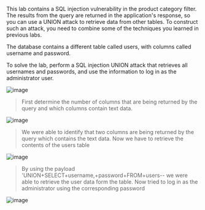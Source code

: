 This lab contains a SQL injection vulnerability in the product category filter. The results from the query are returned in the application's response, so you can use a UNION attack to retrieve data from other tables. To construct such an attack, you need to combine some of the techniques you learned in previous labs.

The database contains a different table called users, with columns called username and password.

To solve the lab, perform a SQL injection UNION attack that retrieves all usernames and passwords, and use the information to log in as the administrator user.

![image](https://github.com/udayk01/Web-Security/assets/52235763/18aeb503-bd3d-4e27-95cd-06332f26d75a)

> First determine the number of columns that are being returned by the query and which columns contain text data.

![image](https://github.com/udayk01/Web-Security/assets/52235763/09abb82c-a246-4696-a5bc-c3957278211a)

> We were able to identify that two columns are being returned by the query which contains the text data. Now we have to retrieve the contents of the users table

![image](https://github.com/udayk01/Web-Security/assets/52235763/dbfc65b6-43db-49be-be89-495a172c0014)

> By using the payload 'UNION+SELECT+username,+password+FROM+users-- we were able to retrieve the user data form the table. Now tried to log in as the administrator using the corresponding password

![image](https://github.com/udayk01/Web-Security/assets/52235763/97b546a3-9e1f-4155-99a4-63e9063b8459)
